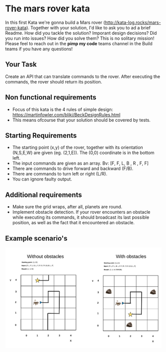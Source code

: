 # The mars rover kata

In this first Kata we're gonna build a Mars rover (http://kata-log.rocks/mars-rover-kata). 
Together with your solution, I'd like to ask you to ad a brief Readme.
How did you tackle the solution? Imporant design decisions? Did you run into issues? How did you solve them?
This is no solitary mission! 
Please feel to reach out in the **pimp my code** teams channel in the Build teams if you have any questions!
 
## Your Task
 
Create an API that can translate commands to the rover. After executing the commands, the rover should return its position.

## Non functional requirements
- Focus of this kata is the 4 rules of simple design: https://martinfowler.com/bliki/BeckDesignRules.html
- This means ofcourse that your solution should be covered by tests.
 
## Starting Requirements
- The starting point (x,y) of the rover, together with its orientation (N,S,E,W) are given (eg. (2,1,E)). The (0,0) coordinate is in the bottom left.
- The input commands are given as an array. Bv: [F, F, L, B , R , F, F]
- There are commands to drive forward and backward (F/B).
- There are commands to turn left or right (L/R).
- You can ignore faulty output.
 
## Additional requirements
- Make sure the grid wraps, after all, planets are round.
- Implement obstacle detection. 
  If your rover encounters an obstacle while executing its commands, it should broadcast its last possible position, as well as the fact that it encountered an obstacle.
  
## Example scenario's
![rover example](Rover.png?raw=true "Rover")
